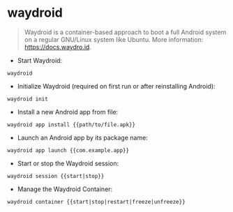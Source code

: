 # waydroid

> Waydroid is a container-based approach to boot a full Android system on a regular GNU/Linux system like Ubuntu.
> More information: <https://docs.waydro.id>.

- Start Waydroid:

`waydroid`

- Initialize Waydroid (required on first run or after reinstalling Android):

`waydroid init`

- Install a new Android app from file:

`waydroid app install {{path/to/file.apk}}`

- Launch an Android app by its package name:

`waydroid app launch {{com.example.app}}`

- Start or stop the Waydroid session:

`waydroid session {{start|stop}}`

- Manage the Waydroid Container:

`waydroid container {{start|stop|restart|freeze|unfreeze}}`
